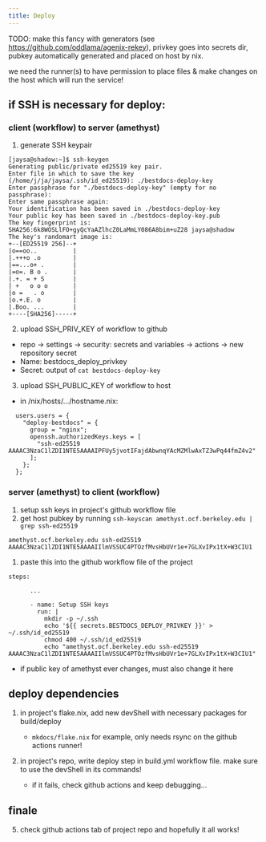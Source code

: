 ```yaml
---
title: Deploy
---
```


TODO: make this fancy with generators (see https://github.com/oddlama/agenix-rekey), privkey goes into secrets dir, pubkey automatically generated and placed on host by nix.

we need the runner(s) to have permission to place files & make changes on the host which will run the service!

## if SSH is necessary for deploy:

### client (workflow) to server (amethyst)

1. generate SSH keypair

```
[jaysa@shadow:~]$ ssh-keygen
Generating public/private ed25519 key pair.
Enter file in which to save the key (/home/j/ja/jaysa/.ssh/id_ed25519): ./bestdocs-deploy-key
Enter passphrase for "./bestdocs-deploy-key" (empty for no passphrase): 
Enter same passphrase again: 
Your identification has been saved in ./bestdocs-deploy-key
Your public key has been saved in ./bestdocs-deploy-key.pub
The key fingerprint is:
SHA256:6k8WOSLlFO+gyQcYaAZlhcZ0LaMmLY086A8bim+uZ28 jaysa@shadow
The key's randomart image is:
+--[ED25519 256]--+
|o==oo..          |
|.+++o .o         |
|==...o+ .        |
|=o=. B o .       |
|.+. = + S        |
| +   o o o       |
|o =   . o        |
|o.+.E. o         |
|.Boo. ...        |
+----[SHA256]-----+
```

2. upload SSH_PRIV_KEY of workflow to github
- repo -> settings -> security: secrets and variables -> actions -> new repository secret
- Name: bestdocs_deploy_privkey
- Secret: output of `cat bestdocs-deploy-key`

3. upload SSH_PUBLIC_KEY of workflow to host
- in /nix/hosts/.../hostname.nix:
```
  users.users = {
    "deploy-bestdocs" = {
      group = "nginx";
      openssh.authorizedKeys.keys = [
        "ssh-ed25519 AAAAC3NzaC1lZDI1NTE5AAAAIPFUy5jvotIFajdAbwnqYAcMZMlwAxTZ3wPq44fmZ4v2"
      ];
    };
  };
```

### server (amethyst) to client (workflow)

1. setup ssh keys in project's github workflow file
1. get host pubkey by running `ssh-keyscan amethyst.ocf.berkeley.edu | grep ssh-ed25519`

`amethyst.ocf.berkeley.edu ssh-ed25519 AAAAC3NzaC1lZDI1NTE5AAAAIIlmVSSUC4PTOzfMvsHbUVr1e+7GLXvIPx1tX+W3CIU1`

1. paste this into the github workflow file of the project

```
steps:

      ...

      - name: Setup SSH keys
        run: |
          mkdir -p ~/.ssh
          echo '${{ secrets.BESTDOCS_DEPLOY_PRIVKEY }}' > ~/.ssh/id_ed25519
          chmod 400 ~/.ssh/id_ed25519
          echo "amethyst.ocf.berkeley.edu ssh-ed25519 AAAAC3NzaC1lZDI1NTE5AAAAIIlmVSSUC4PTOzfMvsHbUVr1e+7GLXvIPx1tX+W3CIU1"
```

- if public key of amethyst ever changes, must also change it here

## deploy dependencies

1. in project's flake.nix, add new devShell with necessary packages for build/deploy 
   - `mkdocs/flake.nix` for example, only needs rsync on the github actions runner!

5. in project's repo, write deploy step in build.yml workflow file. make sure to use the devShell in its commands! 
   - if it fails, check github actions and keep debugging...

## finale
5. check github actions tab of project repo and hopefully it all works!
